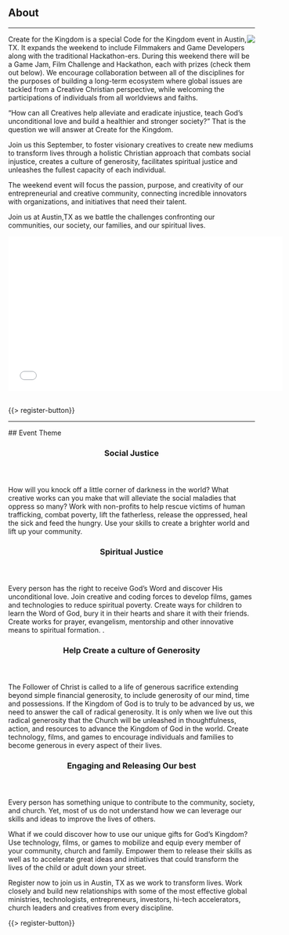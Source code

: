 ﻿## <i class="icon fa-book"></i> About
---
<img src="{{assets}}/images/child.png" style="float:right"/>
Create for the Kingdom is a special Code for the Kingdom event in Austin, TX. It expands the weekend to include Filmmakers and Game Developers along with the traditional Hackathon-ers. During this weekend there will be a Game Jam, Film Challenge and Hackathon, each with prizes (check them out below). We encourage collaboration between all of the disciplines for the purposes of building a long-term ecosystem where global issues are tackled from a Creative Christian perspective, while welcoming the participations of individuals from all worldviews and faiths.

“How can all Creatives help alleviate and eradicate injustice, teach God’s unconditional love and build a healthier and stronger society?” That is the question we will answer at Create for the Kingdom.

Join us this September, to foster visionary creatives to create new mediums to transform lives through a holistic Christian approach that combats social injustice, creates a culture of generosity, facilitates spiritual justice and unleashes the fullest capacity of each individual.

The weekend event will focus the passion, purpose, and creativity of our entrepreneurial and creative community, connecting incredible innovators with organizations, and initiatives that need their talent.

Join us at Austin,TX as we battle the challenges confronting our communities, our society, our families, and our spiritual lives.


<div class="video-container"><iframe width="560" height="315" src="//www.youtube.com/embed/c3-wNBgVmnQ?rel=0" frameborder="0" allowfullscreen></iframe></div>

<br>


{{> register-button}}
<hr/>
## Event Theme
<div class="smaller-paragraphs">
  <div class="row">
    <div class="6u">
      <section>
        <header>
          <h3>Social Justice</h3>
        </header>
        <p>How will you knock off a little corner of darkness in the world? What creative works can you make that will alleviate the social maladies that oppress so many? Work with non-profits to help rescue victims of human trafficking, combat poverty, lift the fatherless, release the oppressed, heal the sick and feed the hungry. Use your skills to create a brighter world and lift up your community.
    </div>
    <div class="6u">
      <section>
       <header>
          <h3>Spiritual Justice</h3>
        </header>
        <p>Every person has the right to receive God’s Word and discover His unconditional love. Join creative and coding forces to develop films, games and technologies to reduce spiritual poverty. Create ways for children to learn the Word of God, bury it in their hearts and share it with their friends. Create works for prayer, evangelism, mentorship and other innovative means to spiritual formation. .
      </section>
    </div>
  </div>
  <div class="row">
    <div class="6u">
      <section>    
        <header>
          <h3>Help Create a culture of Generosity</h3>
        </header>
        <p>The Follower of Christ is called to a life of generous sacrifice extending beyond simple financial generosity, to include generosity of our mind, time and possessions. If the Kingdom of God is to truly to be advanced by us, we need to answer the call of radical generosity. It is only when we live out this radical generosity that the Church will be unleashed in thoughtfulness, action, and resources to advance the Kingdom of God in the world. Create technology, films, and games to encourage individuals and families to become generous in every aspect of their lives.
</section>
    </div>
    <div class="6u">
      <section>      
        <header>
          <h3>Engaging and Releasing Our best</h3>
        </header>
        <p>Every person has something unique to contribute to the community, society, and church. Yet, most of us do not understand how we can leverage our skills and ideas to improve the lives of others.

What if we could discover how to use our unique gifts for God’s Kingdom? Use technology, films, or games to mobilize and equip every member of your community, church and family. Empower them to release their skills as well as to accelerate great ideas and initiatives that could transform the lives of the child or adult down your street.
      </section>
    </div>
  </div>
</div>
<p>Register now to join us in Austin, TX as we work to transform lives. Work closely and build new relationships with some of the most effective global ministries, technologists, entrepreneurs, investors, hi-tech accelerators, church leaders and creatives from every discipline.
</p>
{{> register-button}}

